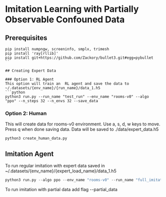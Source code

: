 # Imitation Learning with Partially Observable Confouned Data

## Prerequisites
```
pip install numpngw, screeninfo, smplx, trimesh
pip install 'ray[rllib]' 
pip install git+https://github.com/Zackory/bullet3.git#egg=pybullet
``

## Creating Expert Data

### Option 1: RL Agent
This option will train an  RL agent and save the data to ~/.datasets/{env_name}/{run_name}/data_1.h5
```python
python3 run.py --run_name "test_run" --env_name "rooms-v0" --algo "ppo" --n_steps 32 --n_envs 32 --save_data
```

### Option 2: Human
This will create data for rooms-v0 environment. Use a, s, d, w keys to move. Press q when done saving data. Data will be saved to ./data/expert_data.h5
```python
python3 create_human_data.py
```


## Imitation Agent
To run regular imitation with expert data saved in ~/.datasets/{env_name}/{expert_load_name}/data_1.h5
```python
python3 run.py --algo ppo --env_name "rooms-v0" --run_name "full_imitation" --expert_load_name "test_run" --n_envs 32 --n_steps 32 --dice_n_epochs 3 --dice_coeff 1 --dice_train_every 1 --eval_steps 1000
```
To run imitation with partial data add flag --partial_data